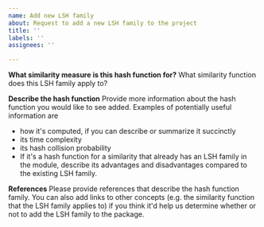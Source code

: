 ```yaml
---
name: Add new LSH family
about: Request to add a new LSH family to the project
title: ''
labels: ''
assignees: ''

---
```


**What similarity measure is this hash function for?**
What similarity function does this LSH family apply to?

**Describe the hash function**
Provide more information about the hash function you would like to see added. Examples of potentially useful information are
- how it's computed, if you can describe or summarize it succinctly
- its time complexity
- its hash collision probability
- If it's a hash function for a similarity that already has an LSH family in the module, describe its advantages and disadvantages compared to the existing LSH family.

**References**
Please provide references that describe the hash function family. You can also add links to other concepts (e.g. the similarity function that the LSH family applies to) if you think it'd help us determine whether or not to add the LSH family to the package.
